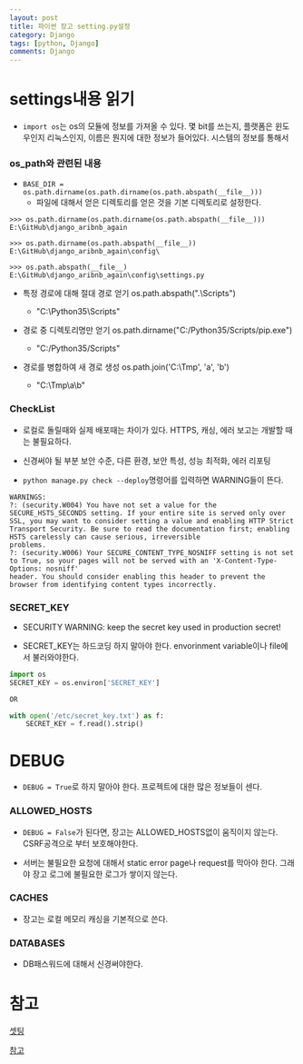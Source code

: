 ```yaml
---
layout: post
title: 파이썬 장고 setting.py설정
category: Django
tags: [python, Django]
comments: Django
---
```


# settings내용 읽기

- `import os`는 os의 모듈에 정보를 가져올 수 있다. 몇 bit를 쓰는지, 플랫폼은 윈도우인지 리눅스인지, 이름은 뭔지에 대한 정보가 들어있다. 시스템의 정보를 통해서 

### os_path와 관련된 내용

- `BASE_DIR = os.path.dirname(os.path.dirname(os.path.abspath(__file__)))`
    - 파일에 대해서 얻은 디렉토리를 얻은 것을 기본 디렉토리로 설정한다.

```console
>>> os.path.dirname(os.path.dirname(os.path.abspath(__file__)))
E:\GitHub\django_aribnb_again

>>> os.path.dirname(os.path.abspath(__file__))
E:\GitHub\django_aribnb_again\config\

>>> os.path.abspath(__file__)
E:\GitHub\django_aribnb_again\config\settings.py
```

- 특정 경로에 대해 절대 경로 얻기	os.path.abspath(".\\Scripts")
    - "C:\Python35\Scripts"

- 경로 중 디렉토리명만 얻기	os.path.dirname("C:/Python35/Scripts/pip.exe")
    - "C:/Python35/Scripts"

- 경로를 병합하여 새 경로 생성	os.path.join('C:\Tmp', 'a', 'b')
    - "C:\Tmp\a\b"

### CheckList

- 로컬로 돌릴때와 실제 배포때는 차이가 있다. HTTPS, 캐싱, 에러 보고는 개발할 때는 불필요하다.

- 신경써야 될 부분 보안 수준, 다른 환경, 보안 특성, 성능 최적화, 에러 리포팅

- `python manage.py check --deploy`명령어를 입력하면 WARNING들이 뜬다.

```
WARNINGS:
?: (security.W004) You have not set a value for the SECURE_HSTS_SECONDS setting. If your entire site is served only over SSL, you may want to consider setting a value and enabling HTTP Strict Transport Security. Be sure to read the documentation first; enabling HSTS carelessly can cause serious, irreversible 
problems.
?: (security.W006) Your SECURE_CONTENT_TYPE_NOSNIFF setting is not set to True, so your pages will not be served with an 'X-Content-Type-Options: nosniff' 
header. You should consider enabling this header to prevent the browser from identifying content types incorrectly.
```

### SECRET_KEY

-  SECURITY WARNING: keep the secret key used in production secret!

- SECRET_KEY는 하드코딩 하지 말아야 한다. envorinment variable이나 file에서 불러와야한다.

```python
import os
SECRET_KEY = os.environ['SECRET_KEY']

OR

with open('/etc/secret_key.txt') as f:
    SECRET_KEY = f.read().strip()
```

# DEBUG

- `DEBUG = True`로 하지 말아야 한다. 프로젝트에 대한 많은 정보들이 센다.

### ALLOWED_HOSTS

- `DEBUG = False`가 된다면, 장고는 ALLOWED_HOSTS없이 움직이지 않는다. CSRF공격으로 부터 보호해야한다.

- 서버는 불필요한 요청에 대해서 static error page나 request를 막아야 한다. 그래야 장고 로그에 불필요한 로그가 쌓이지 않는다.

### CACHES

- 장고는 로컬 메모리 캐싱을 기본적으로 쓴다.

### DATABASES

- DB패스워드에 대해서 신경써야한다.

# 참고

[셋팅](https://docs.djangoproject.com/en/2.2/ref/settings/)

[참고](http://pythonstudy.xyz/python/article/507-%ED%8C%8C%EC%9D%BC%EA%B3%BC-%EB%94%94%EB%A0%89%ED%86%A0%EB%A6%AC)